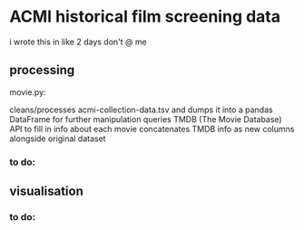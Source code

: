 # ACMI historical film screening data 
i wrote this in like 2 days don't @ me
## processing

movie.py:

cleans/processes acmi-collection-data.tsv and dumps it into a pandas DataFrame for further manipulation
queries TMDB (The Movie Database) API to fill in info about each movie
concatenates TMDB info as new columns alongside original dataset

### to do:

## visualisation
### to do: